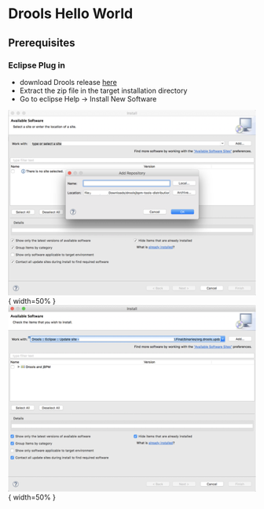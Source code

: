 # Drools Hello World

## Prerequisites

### Eclipse Plug in

 - download Drools release [here](http://download.jboss.org/drools/release/6.5.0.Final/)
 - Extract the zip file in the target installation directory
 - Go to eclipse Help -> Install New Software
 
  ![here](images/EclipseDroolsStep1.png){ width=50% }
  ![here](images/EclipseDroolsStep2.png){ width=50% }
  
 